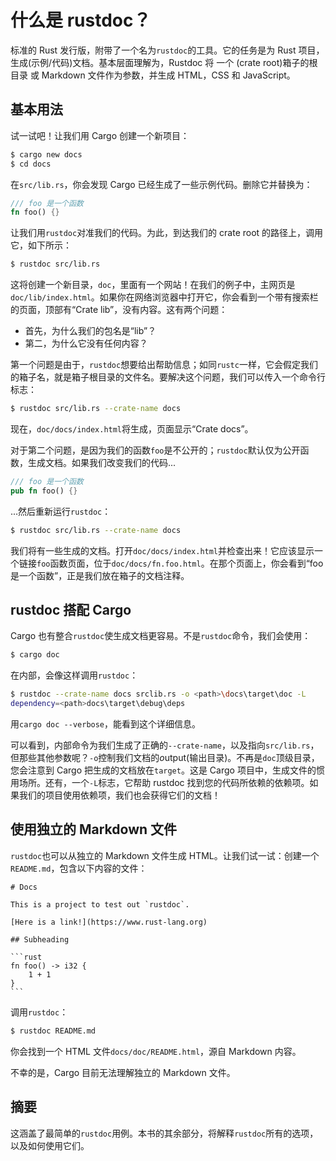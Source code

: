 # 什么是 rustdoc？

标准的 Rust 发行版，附带了一个名为`rustdoc`的工具。它的任务是为 Rust 项目，生成(示例/代码)文档。基本层面理解为，Rustdoc 将 一个 (crate root)箱子的根目录 或 Markdown 文件作为参数，并生成 HTML，CSS 和 JavaScript。

## 基本用法

试一试吧！让我们用 Cargo 创建一个新项目：

```bash
$ cargo new docs
$ cd docs
```

在`src/lib.rs`，你会发现 Cargo 已经生成了一些示例代码。删除它并替换为：

```rust
/// foo 是一个函数
fn foo() {}
```

让我们用`rustdoc`对准我们的代码。为此，到达我们的 crate root 的路径上，调用它，如下所示：

```bash
$ rustdoc src/lib.rs
```

这将创建一个新目录，`doc`，里面有一个网站！在我们的例子中，主网页是`doc/lib/index.html`。如果你在网络浏览器中打开它，你会看到一个带有搜索栏的页面，顶部有“Crate lib”，没有内容。这有两个问题：

- 首先，为什么我们的包名是“lib”？
- 第二，为什么它没有任何内容？

第一个问题是由于，`rustdoc`想要给出帮助信息；如同`rustc`一样，它会假定我们的箱子名，就是箱子根目录的文件名。要解决这个问题，我们可以传入一个命令行标志：

```bash
$ rustdoc src/lib.rs --crate-name docs
```

现在，`doc/docs/index.html`将生成，页面显示“Crate docs”。

对于第二个问题，是因为我们的函数`foo`是不公开的；`rustdoc`默认仅为公开函数，生成文档。如果我们改变我们的代码...

```rust
/// foo 是一个函数
pub fn foo() {}
```

...然后重新运行`rustdoc`：

```bash
$ rustdoc src/lib.rs --crate-name docs
```

我们将有一些生成的文档。打开`doc/docs/index.html`并检查出来！它应该显示一个链接`foo`函数页面，位于`doc/docs/fn.foo.html`。在那个页面上，你会看到“foo 是一个函数”，正是我们放在箱子的文档注释。

##  rustdoc 搭配 Cargo

Cargo 也有整合`rustdoc`使生成文档更容易。不是`rustdoc`命令，我们会使用：

```bash
$ cargo doc
```

在内部，会像这样调用`rustdoc`：

```bash
$ rustdoc --crate-name docs srclib.rs -o <path>\docs\target\doc -L
dependency=<path>docs\target\debug\deps
```

用`cargo doc --verbose`，能看到这个详细信息。

可以看到，内部命令为我们生成了正确的`--crate-name`，以及指向`src/lib.rs`，但那些其他参数呢？`-o`控制我们文档的*o*utput(输出目录)。不再是`doc`顶级目录，您会注意到 Cargo 把生成的文档放在`target`。这是 Cargo 项目中，生成文件的惯用场所。还有，一个`-L`标志，它帮助 rustdoc 找到您的代码所依赖的依赖项。如果我们的项目使用依赖项，我们也会获得它们的文档！

## 使用独立的 Markdown 文件

`rustdoc`也可以从独立的 Markdown 文件生成 HTML。让我们试一试：创建一个`README.md`，包含以下内容的文件：

````text
# Docs

This is a project to test out `rustdoc`.

[Here is a link!](https://www.rust-lang.org)

## Subheading

```rust
fn foo() -> i32 {
    1 + 1
}
```
````

调用`rustdoc`：

```bash
$ rustdoc README.md
```

你会找到一个 HTML 文件`docs/doc/README.html`，源自 Markdown 内容。

不幸的是，Cargo 目前无法理解独立的 Markdown 文件。

## 摘要

这涵盖了最简单的`rustdoc`用例。本书的其余部分，将解释`rustdoc`所有的选项，以及如何使用它们。
